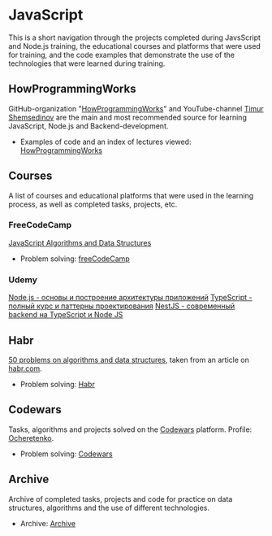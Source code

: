 # JavaScript
This is a short navigation through the projects completed during JavsScript and Node.js training, the educational courses and platforms that were used for training, and the code examples that demonstrate the use of the technologies that were learned during training.

## HowProgrammingWorks
GitHub-organization "[HowProgrammingWorks](https://github.com/HowProgrammingWorks)" and YouTube-channel [Timur Shemsedinov](https://www.youtube.com/c/TimurShemsedinov) are the main and most recommended source for learning JavaScript, Node.js and Backend-development. 

+ Examples of code and an index of lectures viewed: [HowProgrammingWorks](./HowProgrammingWorks)

## Courses
A list of courses and educational platforms that were used in the learning process, as well as completed tasks, projects, etc.

### FreeCodeCamp
[JavaScript Algorithms and Data Structures](https://www.freecodecamp.org/learn/javascript-algorithms-and-data-structures/#basic-javascript)

+ Problem solving: [freeCodeCamp](./freeCodeCamp/)

### Udemy
[Node.js - основы и построение архитектуры приложений](https://www.udemy.com/course/nodejs-start/)
[TypeScript - полный курс и паттерны проектирования](https://www.udemy.com/course/typescript-full/)
[NestJS - современный backend на TypeScript и Node JS](https://www.udemy.com/course/nestjs-backend-typescript-node-js/)

## Habr
[50 problems on algorithms and data structures](https://habr.com/ru/company/timeweb/blog/579080/), taken from an article on [habr.com](https://habr.com/).

+ Problem solving: [Habr](./Habr/)

## Codewars
Tasks, algorithms and projects solved on the [Codewars](https://www.codewars.com/) platform. 
Profile: [Ocheretenko](https://www.codewars.com/users/Ocheretenko).

+ Problem solving: [Codewars](./Codewars/)

## Archive
Archive of completed tasks, projects and code for practice on data structures, algorithms and the use of different technologies.  

+ Archive: [Archive](./Archive/)
